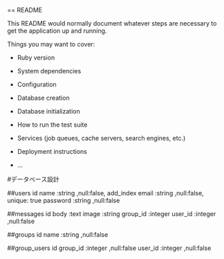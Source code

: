 == README

This README would normally document whatever steps are necessary to get the
application up and running.

Things you may want to cover:

* Ruby version

* System dependencies

* Configuration

* Database creation

* Database initialization

* How to run the test suite

* Services (job queues, cache servers, search engines, etc.)

* Deployment instructions

* ...


#データベース設計

##users
id
name        :string   ,null:false, add_index
email       :string   ,null:false, unique: true
password    :string   ,null:false

##messages
id
body        :text
image       :string
group_id    :integer
user_id     :integer  ,null:false

##groups
id
name        :string   ,null:false

##group_users
id
group_id    :integer  ,null:false
user_id     :integer  ,null:false
